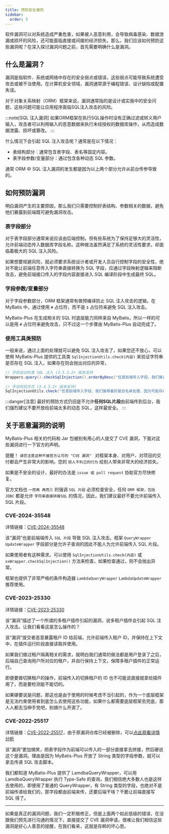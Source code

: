 ```yaml
---
title: 预防安全漏洞
sidebar:
  order: 5
---
```


软件漏洞可以对系统造成严重危害，如果被人恶意利用，会导致病毒感染、数据泄漏或损坏的风险，还可能面临直接或间接的经济损失。那么，我们应该如何预防这些漏洞呢？在深入探讨漏洞问题之前，首先需要明确什么是漏洞。

## 什么是漏洞？

漏洞是指软件、系统或网络中存在的安全弱点或错误，这些弱点可能导致系统遭受攻击或被不当使用。在计算机安全领域，漏洞通常源于编程错误、设计缺陷或配置失误。

对于对象关系映射（ORM）框架来说，漏洞通常指的是设计或实施中的安全问题，这些问题可能让应用程序面临SQL注入攻击的风险。

:::note[SQL 注入漏洞]
如果ORM框架在执行SQL操作时没有正确过滤或转义用户输入，攻击者可以利用输入的恶意数据来执行未经授权的数据库操作，从而造成数据泄露、损坏或篡改。
:::

什么情况下会引起 SQL 注入攻击呢？通常是在以下情况：

- 表结构部分：通常包含表字段、表名等固定内容。
- 表字段参数/变量部分：通过包含各种动态 SQL 参数。

通常 ORM 中 SQL 注入漏洞的发生都是因为以上两个部分允许从前台传参导致的。

## 如何预防漏洞

明白漏洞产生的主要原因，那么我们只需要控制好表结构、参数相关的数据，避免他们暴露到前端既可避免漏洞攻击。

### 表字段部分

对于表字段部分通常来说应该由后端控制，但有些系统为了保持足够大的灵活性，允许前端动态传入数据库字段名称。这种做法虽然满足了系统的灵活性要求，却面临着极大的 SQL 注入风险。

如果想要规避风险，就必须要求系统设计者或开发人员自行控制字段的安全性，绝对不能让前端任意传入字符串直接转换为 SQL 字段，应通过字段映射逻辑来阻断攻击，避免前端接口传入的字段内容直接进入 SQL 编译阶段中生成最终 SQL。

### 字段参数/变量部分

对于字段参数部分，ORM 框架通常有做预编译防止 SQL 注入攻击的逻辑，在 MyBatis 中，通过使用 `#` 占位符，而不是 `$` 占位符来避免 SQL 注入攻击。

MyBatis-Plus 在生成相关的 SQL 时底层能力同样来自 MyBatis，所以一样的可以是用 `#` 占位符来避免攻击，只不过这一个步骤由 MyBatis-Plus 自动完成了。

### 使用工具类预防

一般来说，通过上面的处理就可以避免 SQL 注入攻击了，如果您还不放心，可以使用 MyBatis-Plus 提供的工具类 `SqlInjectionUtils.check(内容)` 来验证字符串是否存在 SQL 注入，如果存在则会抛出对应的异常，

```java
// 开启自动检查 SQL 注入 (3.5.3.2+ 版本支持
Wrappers.query().checkSqlInjection().orderByDesc("任意前端传入字段，我们推荐最好是白名单处理，因为可能存在检查覆盖不全情况")
​
// 手动校验方式 (3.4.3.2+ 版本支持)
SqlInjectionUtils.check("任意前端传入字段，我们推荐最好是白名单处理，因为可能存在检查覆盖不全情况")
```

:::danger[注意]
最好的预防方式仍旧是不允许**任何SQL片段**由前端传到后台，我们强烈建议不要开放给前端太多的动态 SQL，这样最安全。
:::

## 关于恶意漏洞的说明

MyBatis-Plus 相关的代码和 Jar 包被别有用心的人提交了 CVE 漏洞，下面对这些漏洞进行一下官方的声明。

提醒！ `请您注意这种不被官方认可的 "CVE 漏洞" ` 对框架本身、对用户、对项目的交付都会产生非常大的影响，您的 `损人不利己的行为` 给别人带来非常大的经济损失。

如果是不安全的设计，最好的办法是 `issue 或 pull request` 协助官方尽快修复。

官方文档也 `一而再 再而三` 的强调 `SQL 片段` 必须检查安全，任何 `ORM 框架，包括 JDBC` 都是允许 `字符串直接拼接SQL` 的情况，因此，我们建议最好不要允许前端传入 SQL 片段。 

### CVE-2024-35548

详情链接：[CVE-2024-35548](https://www.cve.org/CVERecord?id=CVE-2024-35548)

该“漏洞”也是前端端传入 `SQL 片段` 导致 SQL 注入攻击。框架 `QueryWrapper` `UpdateWrapper` 字段部分是允许子查询的因此不能人为允许前端传入 SQL 片段。

如果使用者有这种需求，可以使用 `SqlInjectionUtils.check(内容)` 或 `xxWrapper.checkSqlInjection()` 方法来检查，如果检查通过，则不会抛出异常。

框架也提供了非常严格的条件构造器 `LambdaQueryWrapper` `LambdaUpdateWrapper` 推荐使用。

### CVE-2023-25330

详情链接：[CVE-2023-25330](https://nvd.nist.gov/vuln/detail/CVE-2023-25330)

该“漏洞”描述了一个所谓的多租户插件引起的漏洞，说多租户插件会引起 SQL 注入攻击。让我们看看这是怎么操作的？

该“漏洞”提交者恶意暴露租户 ID 给前端，允许前端传入租户 ID，并保持在上下文中，在插件运行阶段直接读取并使用。

如果我们做过租户隔离相关的需求，就明白我们通常的做法都是用户登录了之后，后端自己查询用户所对应的租户，并自行保持上下文，保障多租户插件的正常运行。

即便要做切换租户的操作，前端传入的切换租户的 ID 也不可能说直接就拿给插件用了，而是要检测能不能切的。

如果硬要说是问题，那这也是由于使用的时候考虑不当引起的，作为一个底层框架是无法约束使用者到底怎么去使用这些功能，如果什么都需要底层框架去兜底，那人人都去当伸手党吧，别搞什么开源了。

### CVE-2022-25517

详情链接：[CVE-2022-25517](https://cve.mitre.org/cgi-bin/cvename.cgi?name=CVE-2022-25517)，由于原漏洞仓库已经被删除，可以[点此观看详情分析](https://mp.weixin.qq.com/s/NdtCuDFK-aTgaQUADtdfnA)

该“漏洞”更加搞笑，把表字段作为前端可以传入的一部分直接拿去拼接，然后硬说这个是漏洞。理由是因为 MyBatis-Plus 开放了 String 类型的字段参数，就可以拿去传递 SQL 攻击脚本。

我们都知道 MyBatis-Plus 提供了 LamdbaQueryWrapper，可以用 LamdbaQueryWrapper 执行 Type-Safe 的查询，我们相信绝大多数人也是这样去使用的，即便用了普通的 QueryWrapper，有 String 类型的字段，也绝对不是前端传递给我们的，那字段都由前端来传，还要后端干啥？干脆让前端直接写 SQL 得了。

------

如果是真正的漏洞问题，我们一定积极修正，但是上面两个如此低级的错误，在没跟我们预先进行沟通的情况下，直接提交了 CVE 漏洞申请，很难让我们相信这些漏洞是好心人善意的提醒，在我们看来，这就是存粹的坏心思。
